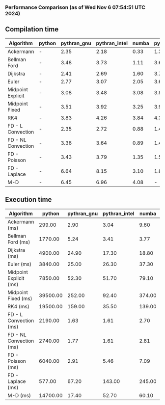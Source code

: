 ### Performance Comparison (as of Wed Nov  6 07:54:51 UTC 2024)
## Compilation time
Algorithm                 | python                    | pythran_gnu               | pythran_intel             | numba                     | pyccel_fortran_gnu        | pyccel_c_gnu              | pyccel_fortran_intel      | pyccel_c_intel           
------------------------- | ------------------------- | ------------------------- | ------------------------- | ------------------------- | ------------------------- | ------------------------- | ------------------------- | -------------------------
Ackermann                 | -                         | 2.35                      | 2.18                      | 0.33                      | 1.33                      | 1.27                      | 1.42                      | 1.39                     
Bellman Ford              | -                         | 3.48                      | 3.73                      | 1.11                      | 3.66                      | 3.98                      | 3.80                      | 3.97                     
Dijkstra                  | -                         | 2.41                      | 2.69                      | 1.60                      | 3.71                      | 4.00                      | 3.90                      | 4.04                     
Euler                     | -                         | 2.77                      | 3.07                      | 2.05                      | 3.65                      | 3.99                      | 3.78                      | 4.01                     
Midpoint Explicit         | -                         | 3.08                      | 3.48                      | 3.08                      | 3.87                      | 4.19                      | 4.02                      | 4.17                     
Midpoint Fixed            | -                         | 3.51                      | 3.92                      | 3.25                      | 3.95                      | 4.27                      | 4.09                      | 4.31                     
RK4                       | -                         | 3.83                      | 4.26                      | 3.84                      | 4.38                      | 4.65                      | 4.48                      | 4.70                     
FD - L Convection         | -                         | 2.35                      | 2.72                      | 0.88                      | 1.41                      | 3.96                      | 1.58                      | 3.95                     
FD - NL Convection        | -                         | 3.36                      | 3.64                      | 0.89                      | 1.42                      | 3.96                      | 1.61                      | 3.93                     
FD - Poisson              | -                         | 3.43                      | 3.79                      | 1.35                      | 1.53                      | 4.06                      | 2.86                      | 4.02                     
FD - Laplace              | -                         | 6.64                      | 8.15                      | 3.10                      | 1.81                      | 4.40                      | 2.11                      | 4.31                     
M-D                       | -                         | 6.45                      | 6.96                      | 4.08                      | -                         | -                         | -                         | -                        

## Execution time
Algorithm                 | python                    | pythran_gnu               | pythran_intel             | numba                     | pyccel_fortran_gnu        | pyccel_c_gnu              | pyccel_fortran_intel      | pyccel_c_intel           
------------------------- | ------------------------- | ------------------------- | ------------------------- | ------------------------- | ------------------------- | ------------------------- | ------------------------- | -------------------------
Ackermann (ms)            | 299.00                    | 2.90                      | 3.04                      | 9.60                      | 1.50                      | 1.59                      | 9.44                      | 4.36                     
Bellman Ford (ms)         | 1770.00                   | 5.24                      | 3.41                      | 3.77                      | 3.01                      | 5.93                      | -                         | 19.20                    
Dijkstra (ms)             | 4900.00                   | 24.90                     | 17.30                     | 18.80                     | 18.90                     | 31.00                     | -                         | 21.80                    
Euler (ms)                | 3840.00                   | 25.00                     | 26.30                     | 37.30                     | 16.20                     | 143.00                    | 14.00                     | 127.00                   
Midpoint Explicit (ms)    | 7850.00                   | 52.30                     | 51.70                     | 79.10                     | 22.40                     | 281.00                    | 15.90                     | 254.00                   
Midpoint Fixed (ms)       | 39500.00                  | 252.00                    | 92.40                     | 374.00                    | 75.00                     | 1390.00                   | 64.40                     | 1210.00                  
RK4 (ms)                  | 19500.00                  | 159.00                    | 35.50                     | 139.00                    | 35.10                     | 486.00                    | 37.70                     | 402.00                   
FD - L Convection (ms)    | 2190.00                   | 1.63                      | 1.61                      | 2.70                      | 1.63                      | 1.62                      | -                         | 4.32                     
FD - NL Convection (ms)   | 2740.00                   | 1.77                      | 1.61                      | 2.81                      | 1.95                      | 2.21                      | -                         | 4.06                     
FD - Poisson (ms)         | 6040.00                   | 2.91                      | 5.46                      | 7.09                      | 2.79                      | 3.85                      | -                         | 4.94                     
FD - Laplace (ms)         | 577.00                    | 67.20                     | 143.00                    | 245.00                    | 62.20                     | 257.00                    | -                         | 273.00                   
M-D (ms)                  | 14700.00                  | 17.40                     | 52.70                     | 60.10                     | -                         | -                         | -                         | -                        
